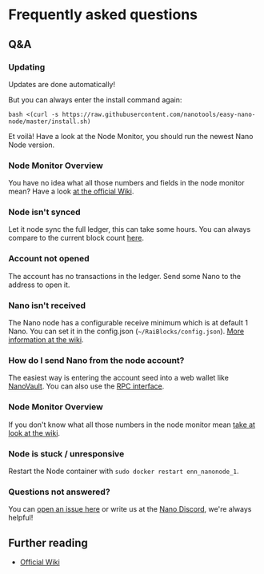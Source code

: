 # Frequently asked questions

## Q&A

### Updating
Updates are done automatically!

But you can always enter the install command again:

```
bash <(curl -s https://raw.githubusercontent.com/nanotools/easy-nano-node/master/install.sh)
```

Et voilà! Have a look at the Node Monitor, you should run the newest Nano Node version.

### Node Monitor Overview
You have no idea what all those numbers and fields in the node monitor mean? Have a look [at the official Wiki](https://github.com/NanoTools/nanoNodeMonitor/wiki/Monitor-Overview).

### Node isn't synced
Let it node sync the full ledger, this can take some hours. You can always compare to the current block count [here](https://www.nanode.co/blocks).

### Account not opened
The account has no transactions in the ledger. Send some Nano to the address to open it.

### Nano isn't received
The Nano node has a configurable receive minimum which is at default 1 Nano. You can set it in the config.json (`~/RaiBlocks/config.json`). [More information at the wiki](https://github.com/nanocurrency/raiblocks/wiki/config.json).

### How do I send Nano from the node account?
The easiest way is entering the account seed into a web wallet like [NanoVault](https://nanovault.io/). You can also use the [RPC interface](https://github.com/nanocurrency/raiblocks/wiki/RPC-protocol#send).

### Node Monitor Overview
If you don't know what all those numbers in the node monitor mean [take at look at the wiki](https://github.com/NanoTools/nanoNodeMonitor/wiki/Monitor-Overview). 

### Node is stuck / unresponsive
Restart the Node container with `sudo docker restart enn_nanonode_1`.

### Questions not answered?
You can [open an issue here](https://github.com/NanoTools/easy-nano-node/issues) or write us at the [Nano Discord](https://chat.nano.org/), we're always helpful!

## Further reading

- [Official Wiki](https://github.com/nanocurrency/raiblocks/wiki)